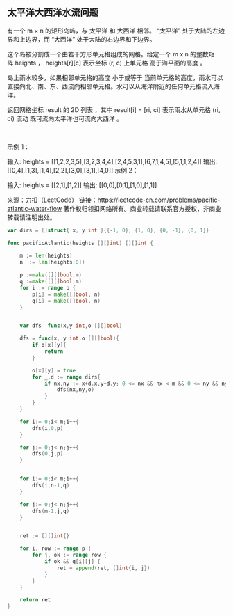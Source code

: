 ## 太平洋大西洋水流问题
有一个 m × n 的矩形岛屿，与 太平洋 和 大西洋 相邻。 “太平洋” 处于大陆的左边界和上边界，而 “大西洋” 处于大陆的右边界和下边界。

这个岛被分割成一个由若干方形单元格组成的网格。给定一个 m x n 的整数矩阵 heights ， heights[r][c] 表示坐标 (r, c) 上单元格 高于海平面的高度 。

岛上雨水较多，如果相邻单元格的高度 小于或等于 当前单元格的高度，雨水可以直接向北、南、东、西流向相邻单元格。水可以从海洋附近的任何单元格流入海洋。

返回网格坐标 result 的 2D 列表 ，其中 result[i] = [ri, ci] 表示雨水从单元格 (ri, ci) 流动 既可流向太平洋也可流向大西洋 。

 

示例 1：



输入: heights = [[1,2,2,3,5],[3,2,3,4,4],[2,4,5,3,1],[6,7,1,4,5],[5,1,1,2,4]]
输出: [[0,4],[1,3],[1,4],[2,2],[3,0],[3,1],[4,0]]
示例 2：

输入: heights = [[2,1],[1,2]]
输出: [[0,0],[0,1],[1,0],[1,1]]

来源：力扣（LeetCode）
链接：https://leetcode-cn.com/problems/pacific-atlantic-water-flow
著作权归领扣网络所有。商业转载请联系官方授权，非商业转载请注明出处。

```go
var dirs = []struct{ x, y int }{{-1, 0}, {1, 0}, {0, -1}, {0, 1}}

func pacificAtlantic(heights [][]int) [][]int {
    
    m := len(heights)
    n  := len(heights[0])

    p :=make([][]bool,m)
    q :=make([][]bool,m)
    for i := range p {
        p[i] = make([]bool, n)
        q[i] = make([]bool, n)
    }


    var dfs  func(x,y int,o [][]bool)

    dfs = func(x, y int,o [][]bool){
        if o[x][y]{
            return
        }

        o[x][y] = true
        for _,d := range dirs{
            if nx,ny := x+d.x,y+d.y; 0 <= nx && nx < m && 0 <= ny && ny < n && heights[x][y] <= heights[nx][ny] {
                dfs(nx,ny,o)
            }
        } 
    }

    for i:= 0;i< m;i++{
        dfs(i,0,p)
    }

    for j:= 0;j< n;j++{
        dfs(0,j,p)
    }


    for i:= 0;i< m;i++{
        dfs(i,n-1,q)
    }

    for j:= 0;j< n;j++{
        dfs(m-1,j,q)
    }


    ret := [][]int{}

    for i, row := range p {
        for j, ok := range row {
            if ok && q[i][j] {
                ret = append(ret, []int{i, j})
            }
        }
    }

    return ret
}   
```
